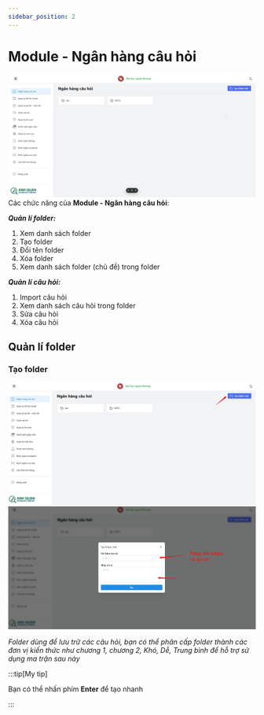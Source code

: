 ```yaml
---
sidebar_position: 2
---
```


# Module - Ngân hàng câu hỏi

![1](./img/1-ngan-hang/1.jpeg)
Các chức năng của **Module - Ngân hàng câu hỏi**:

**_Quản lí folder:_**

1. Xem danh sách folder
1. Tạo folder
1. Đổi tên folder
1. Xóa folder
1. Xem danh sách folder (chủ đề) trong folder

**_Quản lí câu hỏi:_**

1. Import câu hỏi
1. Xem danh sách câu hỏi trong folder
1. Sửa câu hỏi
1. Xóa câu hỏi

## Quản lí folder

### Tạo folder

![1](./img/1-ngan-hang/2.png)
![1](./img/1-ngan-hang/3.png)

_Folder dùng để lưu trữ các câu hỏi, bạn có thể phân cấp folder thành các đơn vị kiến thức như chương 1, chương 2, Khó, Dễ, Trung bình để hỗ trợ sử dụng ma trận sau này_

:::tip[My tip]

Bạn có thể nhấn phím **Enter** để tạo nhanh

:::
